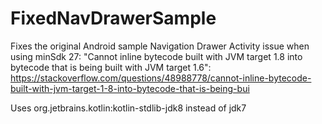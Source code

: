 # FixedNavDrawerSample
Fixes the original Android sample Navigation Drawer Activity issue when using minSdk 27:
"Cannot inline bytecode built with JVM target 1.8 into bytecode that is being built with JVM target 1.6":
https://stackoverflow.com/questions/48988778/cannot-inline-bytecode-built-with-jvm-target-1-8-into-bytecode-that-is-being-bui

Uses org.jetbrains.kotlin:kotlin-stdlib-jdk8 instead of jdk7
